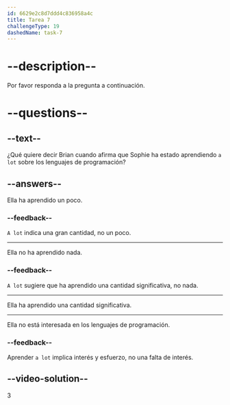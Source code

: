 ```yaml
---
id: 6629e2c8d7ddd4c836958a4c
title: Tarea 7
challengeType: 19
dashedName: task-7
---
```


# --description--

Por favor responda a la pregunta a continuación.

# --questions--

## --text--

¿Qué quiere decir Brian cuando afirma que Sophie ha estado aprendiendo `a lot` sobre los lenguajes de programación?

## --answers--

Ella ha aprendido un poco.

### --feedback--

`A lot` indica una gran cantidad, no un poco.

---

Ella no ha aprendido nada.

### --feedback--

`A lot` sugiere que ha aprendido una cantidad significativa, no nada.

---

Ella ha aprendido una cantidad significativa.

---

Ella no está interesada en los lenguajes de programación.

### --feedback--

Aprender `a lot` implica interés y esfuerzo, no una falta de interés.

## --video-solution--

3
